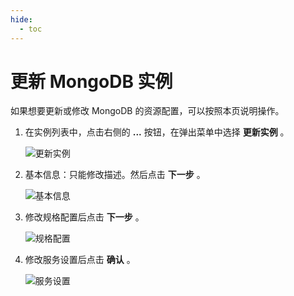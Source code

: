 ```yaml
---
hide:
  - toc
---
```


# 更新 MongoDB 实例

如果想要更新或修改 MongoDB 的资源配置，可以按照本页说明操作。

1. 在实例列表中，点击右侧的 __...__ 按钮，在弹出菜单中选择 __更新实例__ 。

    ![更新实例](https://docs.daocloud.io/daocloud-docs-images/docs/zh/docs/middleware/mongodb/images/update1.jpg)

2. 基本信息：只能修改描述。然后点击 __下一步__ 。

    ![基本信息](https://docs.daocloud.io/daocloud-docs-images/docs/zh/docs/middleware/mongodb/images/update2.jpg)

3. 修改规格配置后点击 __下一步__ 。

    ![规格配置](https://docs.daocloud.io/daocloud-docs-images/docs/zh/docs/middleware/mongodb/images/update3.jpg)

4. 修改服务设置后点击 __确认__ 。

    ![服务设置](https://docs.daocloud.io/daocloud-docs-images/docs/zh/docs/middleware/mongodb/images/update4.jpg)